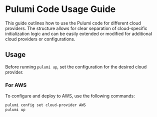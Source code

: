# Pulumi Code Usage Guide

This guide outlines how to use the Pulumi code for different cloud providers. The structure allows for clear separation of cloud-specific initialization logic and can be easily extended or modified for additional cloud providers or configurations.

## Usage

Before running `pulumi up`, set the configuration for the desired cloud provider.

### For AWS

To configure and deploy to AWS, use the following commands:

```bash
pulumi config set cloud-provider AWS
pulumi up
